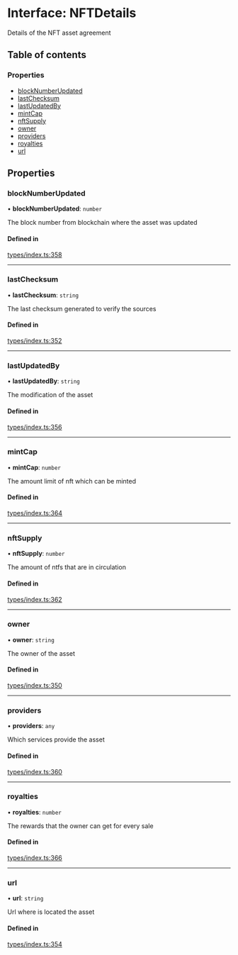 # Interface: NFTDetails

Details of the NFT asset agreement

## Table of contents

### Properties

- [blockNumberUpdated](NFTDetails.md#blocknumberupdated)
- [lastChecksum](NFTDetails.md#lastchecksum)
- [lastUpdatedBy](NFTDetails.md#lastupdatedby)
- [mintCap](NFTDetails.md#mintcap)
- [nftSupply](NFTDetails.md#nftsupply)
- [owner](NFTDetails.md#owner)
- [providers](NFTDetails.md#providers)
- [royalties](NFTDetails.md#royalties)
- [url](NFTDetails.md#url)

## Properties

### blockNumberUpdated

• **blockNumberUpdated**: `number`

The block number from blockchain where the asset was updated

#### Defined in

[types/index.ts:358](https://github.com/nevermined-io/components-catalog/blob/b19d66a/lib/src/types/index.ts#L358)

___

### lastChecksum

• **lastChecksum**: `string`

The last checksum generated to verify the sources

#### Defined in

[types/index.ts:352](https://github.com/nevermined-io/components-catalog/blob/b19d66a/lib/src/types/index.ts#L352)

___

### lastUpdatedBy

• **lastUpdatedBy**: `string`

The modification of the asset

#### Defined in

[types/index.ts:356](https://github.com/nevermined-io/components-catalog/blob/b19d66a/lib/src/types/index.ts#L356)

___

### mintCap

• **mintCap**: `number`

The amount limit of nft which can be minted

#### Defined in

[types/index.ts:364](https://github.com/nevermined-io/components-catalog/blob/b19d66a/lib/src/types/index.ts#L364)

___

### nftSupply

• **nftSupply**: `number`

The amount of ntfs that are in circulation

#### Defined in

[types/index.ts:362](https://github.com/nevermined-io/components-catalog/blob/b19d66a/lib/src/types/index.ts#L362)

___

### owner

• **owner**: `string`

The owner of the asset

#### Defined in

[types/index.ts:350](https://github.com/nevermined-io/components-catalog/blob/b19d66a/lib/src/types/index.ts#L350)

___

### providers

• **providers**: `any`

Which services provide the asset

#### Defined in

[types/index.ts:360](https://github.com/nevermined-io/components-catalog/blob/b19d66a/lib/src/types/index.ts#L360)

___

### royalties

• **royalties**: `number`

The rewards that the owner can get for every sale

#### Defined in

[types/index.ts:366](https://github.com/nevermined-io/components-catalog/blob/b19d66a/lib/src/types/index.ts#L366)

___

### url

• **url**: `string`

Url where is located the asset

#### Defined in

[types/index.ts:354](https://github.com/nevermined-io/components-catalog/blob/b19d66a/lib/src/types/index.ts#L354)
